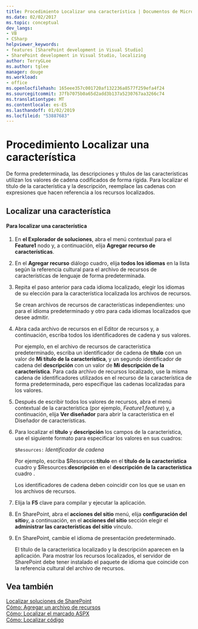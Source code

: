```yaml
---
title: Procedimiento Localizar una característica | Documentos de Microsoft
ms.date: 02/02/2017
ms.topic: conceptual
dev_langs:
- VB
- CSharp
helpviewer_keywords:
- features [SharePoint development in Visual Studio]
- SharePoint development in Visual Studio, localizing
author: TerryGLee
ms.author: tglee
manager: douge
ms.workload:
- office
ms.openlocfilehash: 165eee357c001720af132236a8577f259efa4f24
ms.sourcegitcommit: 37fb7075b0a65d2add3b137a5230767aa3266c74
ms.translationtype: MT
ms.contentlocale: es-ES
ms.lasthandoff: 01/02/2019
ms.locfileid: "53887683"
---
```

# <a name="how-to-localize-a-feature"></a>Procedimiento Localizar una característica
  De forma predeterminada, las descripciones y títulos de las características utilizan los valores de cadena codificados de forma rígida. Para localizar el título de la característica y la descripción, reemplace las cadenas con expresiones que hacen referencia a los recursos localizados.  
  
## <a name="localize-a-feature"></a>Localizar una característica  
  
#### <a name="to-localize-a-feature"></a>Para localizar una característica  
  
1.  En **el Explorador de soluciones**, abra el menú contextual para el **Feature1** nodo y, a continuación, elija **Agregar recurso de características**.  
  
2.  En el **Agregar recurso** diálogo cuadro, elija **todos los idiomas** en la lista según la referencia cultural para el archivo de recursos de características de lenguaje de forma predeterminada.  
  
3.  Repita el paso anterior para cada idioma localizado, elegir los idiomas de su elección para la característica localizada los archivos de recursos.  
  
     Se crean archivos de recursos de características independientes: uno para el idioma predeterminado y otro para cada idiomas localizados que desee admitir.  
  
4.  Abra cada archivo de recursos en el Editor de recursos y, a continuación, escriba todos los identificadores de cadena y sus valores.  
  
     Por ejemplo, en el archivo de recursos de característica predeterminado, escriba un identificador de cadena de **título** con un valor de **Mi título de la característica**, y un segundo identificador de cadena del **descripción** con un valor de **Mi descripción de la característica**. Para cada archivo de recursos localizado, use la misma cadena de identificadores utilizados en el recurso de la característica de forma predeterminada, pero especifique las cadenas localizadas para los valores.  
  
5.  Después de escribir todos los valores de recursos, abra el menú contextual de la característica (por ejemplo, *Feature1.feature*) y, a continuación, elija **Ver diseñador** para abrir la característica en el Diseñador de características.  
  
6.  Para localizar el **título** y **descripción** los campos de la característica, use el siguiente formato para especificar los valores en sus cuadros:  
  
     `$Resources:` *Identificador de cadena*  
  
     Por ejemplo, escriba $Resources:**título** en el **título de la característica** cuadro y $Resources:**descripción** en el **descripción de la característica** cuadro .  
  
     Los identificadores de cadena deben coincidir con los que se usan en los archivos de recursos.  
  
7.  Elija la **F5** clave para compilar y ejecutar la aplicación.  
  
8.  En SharePoint, abra el **acciones del sitio** menú, elija **configuración del sitio**y, a continuación, en el **acciones del sitio** sección elegir el **administrar las características del sitio** vínculo.  
  
9. En SharePoint, cambie el idioma de presentación predeterminado.  
  
     El título de la característica localizado y la descripción aparecen en la aplicación. Para mostrar los recursos localizados, el servidor de SharePoint debe tener instalado el paquete de idioma que coincide con la referencia cultural del archivo de recursos.  
  
## <a name="see-also"></a>Vea también
 [Localizar soluciones de SharePoint](../sharepoint/localizing-sharepoint-solutions.md)   
 [Cómo: Agregar un archivo de recursos](../sharepoint/how-to-add-a-resource-file.md)   
 [Cómo: Localizar el marcado ASPX](../sharepoint/how-to-localize-aspx-markup.md)   
 [Cómo: Localizar código](../sharepoint/how-to-localize-code.md)  
